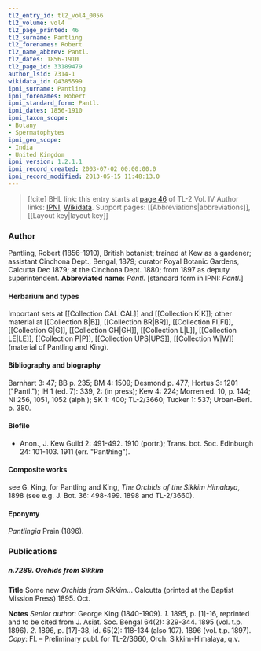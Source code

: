 ```yaml
---
tl2_entry_id: tl2_vol4_0056
tl2_volume: vol4
tl2_page_printed: 46
tl2_surname: Pantling
tl2_forenames: Robert
tl2_name_abbrev: Pantl.
tl2_dates: 1856-1910
tl2_page_id: 33189479
author_lsid: 7314-1
wikidata_id: Q4385599
ipni_surname: Pantling
ipni_forenames: Robert
ipni_standard_form: Pantl.
ipni_dates: 1856-1910
ipni_taxon_scope: 
- Botany
- Spermatophytes
ipni_geo_scope: 
- India
- United Kingdom
ipni_version: 1.2.1.1
ipni_record_created: 2003-07-02 00:00:00.0
ipni_record_modified: 2013-05-15 11:48:13.0
---
```


> [!cite] BHL link: this entry starts at [page 46](https://www.biodiversitylibrary.org/page/33189479) of TL-2 Vol. IV
> Author links: [IPNI](https://www.ipni.org/a/7314-1), [Wikidata](https://www.wikidata.org/wiki/Q4385599). Support pages: [[Abbreviations|abbreviations]], [[Layout key|layout key]]

### Author

Pantling, Robert (1856-1910), British botanist; trained at Kew as a gardener; assistant Cinchona Dept., Bengal, 1879; curator Royal Botanic Gardens, Calcutta Dec 1879; at the Cinchona Dept. 1880; from 1897 as deputy superintendent. 
**Abbreviated name**: *Pantl.* \[standard form in IPNI: *Pantl.*\]

#### Herbarium and types

Important sets at [[Collection CAL|CAL]] and [[Collection K|K]]; other material at [[Collection B|B]], [[Collection BR|BR]], [[Collection FI|FI]], [[Collection G|G]], [[Collection GH|GH]], [[Collection L|L]], [[Collection LE|LE]], [[Collection P|P]], [[Collection UPS|UPS]], [[Collection W|W]] (material of Pantling and King).

#### Bibliography and biography

Barnhart 3: 47; BB p. 235; BM 4: 1509; Desmond p. 477; Hortus 3: 1201 ("Pantl."); IH 1 (ed. 7): 339, 2: (in press); Kew 4: 224; Morren ed. 10, p. 144; NI 256, 1051, 1052 (alph.); SK 1: 400; TL-2/3660; Tucker 1: 537; Urban-Berl. p. 380.

#### Biofile

- Anon., J. Kew Guild 2: 491-492. 1910 (portr.); Trans. bot. Soc. Edinburgh 24: 101-103. 1911 (err. "Pant*h*ing").

#### Composite works

see G. King, for Pantling and King, *The Orchids of the Sikkim Himalaya*, 1898 (see e.g. J. Bot. 36: 498-499. 1898 and TL-2/3660).

#### Eponymy

*Pantlingia* Prain (1896).

### Publications

##### n.7289. Orchids from Sikkim

**Title**
Some new *Orchids from Sikkim*... Calcutta (printed at the Baptist Mission Press) 1895. Oct.

**Notes**
*Senior author*: George King (1840-1909).
*1*. 1895, p. \[1\]-16, reprinted and to be cited from J. Asiat. Soc. Bengal 64(2): 329-344. 1895 (vol. t.p. 1896).
*2*. 1896, p. \[17\]-38, id. 65(2): 118-134 (also 107). 1896 (vol. t.p. 1897). *Copy*: FI. – Preliminary publ. for TL-2/3660, Orch. Sikkim-Himalaya, q.v.

